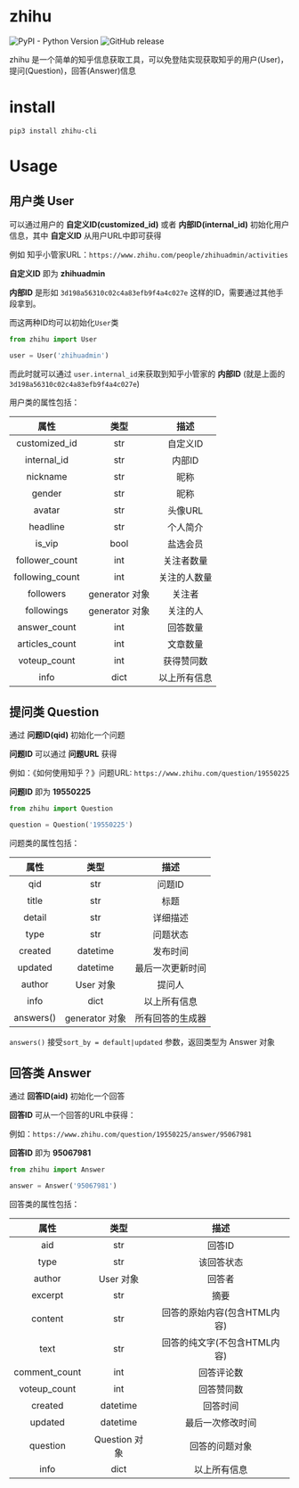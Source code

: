 # zhihu

![PyPI - Python Version](https://img.shields.io/pypi/pyversions/zhihu-cli?style=social)
![GitHub release](https://img.shields.io/github/release/deplives/zhihu-cli)

zhihu 是一个简单的知乎信息获取工具，可以免登陆实现获取知乎的用户(User)，提问(Question)，回答(Answer)信息
# install

`pip3 install zhihu-cli`

# Usage

## 用户类 User
可以通过用户的 **自定义ID(customized_id)** 或者 **内部ID(internal_id)** 初始化用户信息，其中 **自定义ID** 从用户URL中即可获得

例如 知乎小管家URL：`https://www.zhihu.com/people/zhihuadmin/activities` 

**自定义ID** 即为 **zhihuadmin** 

**内部ID** 是形如 `3d198a56310c02c4a83efb9f4a4c027e` 这样的ID，需要通过其他手段拿到。

而这两种ID均可以初始化`User`类
```python
from zhihu import User

user = User('zhihuadmin')
```
而此时就可以通过 `user.internal_id`来获取到知乎小管家的 **内部ID** (就是上面的`3d198a56310c02c4a83efb9f4a4c027e`)

用户类的属性包括：

| 属性 | 类型 | 描述 |
| :----:| :----: | :----: |
| customized_id | str | 自定义ID |
| internal_id | str | 内部ID |
| nickname | str | 昵称 |
| gender | str | 昵称 |
| avatar | str | 头像URL |
| headline | str | 个人简介 |
| is_vip | bool | 盐选会员 |
| follower_count | int | 关注者数量 |
| following_count | int | 关注的人数量 |
| followers | generator 对象 | 关注者 |
| followings | generator 对象 | 关注的人 |
| answer_count | int | 回答数量 |
| articles_count | int | 文章数量 |
| voteup_count | int | 获得赞同数 |
| info | dict | 以上所有信息 |

## 提问类 Question
通过 **问题ID(qid)** 初始化一个问题

**问题ID** 可以通过 **问题URL** 获得

例如：《如何使用知乎？》问题URL: `https://www.zhihu.com/question/19550225`

**问题ID** 即为 **19550225**
```python
from zhihu import Question

question = Question('19550225')
```
问题类的属性包括：

| 属性 | 类型 | 描述 |
| :----:| :----: | :----: |
| qid | str | 问题ID |
| title | str | 标题 |
| detail | str | 详细描述 |
| type | str | 问题状态 |
| created | datetime | 发布时间 |
| updated | datetime | 最后一次更新时间 |
| author | User 对象 | 提问人 |
| info | dict | 以上所有信息 |
| answers()| generator 对象| 所有回答的生成器 |

`answers()` 接受`sort_by = default|updated` 参数，返回类型为 Answer 对象

## 回答类 Answer
通过 **回答ID(aid)** 初始化一个回答

**回答ID** 可从一个回答的URL中获得：

例如：`https://www.zhihu.com/question/19550225/answer/95067981` 

**回答ID** 即为 **95067981**
```python
from zhihu import Answer

answer = Answer('95067981')
```
回答类的属性包括：

| 属性 | 类型 | 描述 |
| :----:| :----: | :----: |
| aid | str | 回答ID |
| type | str | 该回答状态 |
| author | User 对象 | 回答者 |
| excerpt | str | 摘要 |
| content | str | 回答的原始内容(包含HTML内容) |
| text | str | 回答的纯文字(不包含HTML内容) |
| comment_count | int | 回答评论数 |
| voteup_count | int | 回答赞同数 |
| created | datetime | 回答时间 |
| updated | datetime | 最后一次修改时间 |
| question | Question 对象 | 回答的问题对象 |
| info | dict | 以上所有信息 | 

